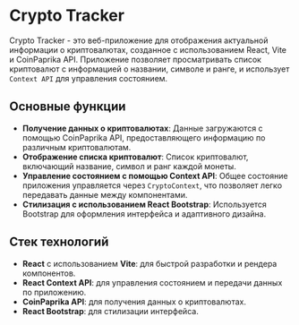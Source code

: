 # Crypto Tracker

Crypto Tracker - это веб-приложение для отображения актуальной информации о криптовалютах, созданное с использованием React, Vite и CoinPaprika API. Приложение позволяет просматривать список криптовалют с информацией о названии, символе и ранге, и использует `Context API` для управления состоянием.

## Основные функции

- **Получение данных о криптовалютах**: Данные загружаются с помощью CoinPaprika API, предоставляющего информацию по различным криптовалютам.
- **Отображение списка криптовалют**: Список криптовалют, включающий название, символ и ранг каждой монеты.
- **Управление состоянием с помощью Context API**: Общее состояние приложения управляется через `CryptoContext`, что позволяет легко передавать данные между компонентами.
- **Стилизация с использованием React Bootstrap**: Используется Bootstrap для оформления интерфейса и адаптивного дизайна.

## Стек технологий

- **React** с использованием **Vite**: для быстрой разработки и рендера компонентов.
- **React Context API**: для управления состоянием и передачи данных по приложению.
- **CoinPaprika API**: для получения данных о криптовалютах.
- **React Bootstrap**: для стилизации интерфейса.
